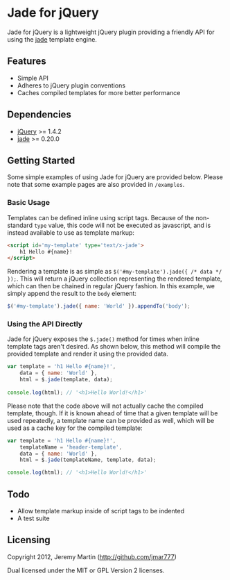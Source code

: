 # Jade for jQuery

Jade for jQuery is a lightweight jQuery plugin providing a friendly API for using the
[jade](http://jade-lang.com) template engine.

## Features

* Simple API
* Adheres to jQuery plugin conventions
* Caches compiled templates for more better performance

## Dependencies

* [jQuery](http://jquery.com) >= 1.4.2
* [jade](http://jade-lang.com) >= 0.20.0

## Getting Started

Some simple examples of using Jade for jQuery are provided below. Please note that some example pages are
also provided in `/examples`.

### Basic Usage

Templates can be defined inline using script tags.  Because of the non-standard `type` value, this code
will not be executed as javascript, and is instead available to use as template markup:

```html
<script id='my-template' type='text/x-jade'>
    h1 Hello #{name}!
</script>
```

Rendering a template is as simple as `$('#my-template').jade({ /* data */ });`.  This will return a jQuery
collection representing the rendered template, which can then be chained in regular jQuery fashion.  In this
example, we simply append the result to the `body` element:

```javascript
$('#my-template').jade({ name: 'World' }).appendTo('body');
```

### Using the API Directly

Jade for jQuery exposes the `$.jade()` method for times when inline template tags aren't desired.  As shown below, this
method will compile the provided template and render it using the provided data.

```javascript
var template = 'h1 Hello #{name}!',
    data = { name: 'World' },
    html = $.jade(template, data);
    
console.log(html); // '<h1>Hello World!</h1>'
```

Please note that the code above will not actually cache the compiled template, though. If it is known ahead of time
that a given template will be used repeatedly, a template name can be provided as well, which will be used as a
cache key for the compiled template:

```javascript
var template = 'h1 Hello #{name}!',
    templateName = 'header-template',
    data = { name: 'World' },
    html = $.jade(templateName, template, data);

console.log(html); // '<h1>Hello World!</h1>'
```

## Todo

  * Allow template markup inside of script tags to be indented
  * A test suite

## Licensing

Copyright 2012, Jeremy Martin (http://github.com/jmar777)

Dual licensed under the MIT or GPL Version 2 licenses.